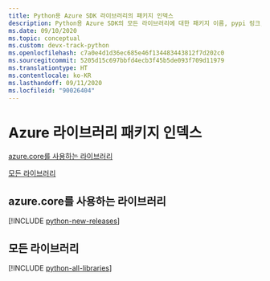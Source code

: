 ```yaml
---
title: Python용 Azure SDK 라이브러리의 패키지 인덱스
description: Python용 Azure SDK의 모든 라이브러리에 대한 패키지 이름, pypi 링크, docs 링크 및 소스 코드 링크를 나열합니다.
ms.date: 09/10/2020
ms.topic: conceptual
ms.custom: devx-track-python
ms.openlocfilehash: c7a0e4d1d36ec685e46f134483443812f7d202c0
ms.sourcegitcommit: 5205d15c697bbfd4ecb3f45b5de093f709d11979
ms.translationtype: HT
ms.contentlocale: ko-KR
ms.lasthandoff: 09/11/2020
ms.locfileid: "90026404"
---
```

# <a name="azure-libraries-package-index"></a>Azure 라이브러리 패키지 인덱스

[azure.core를 사용하는 라이브러리](#libraries-using-azurecore)

[모든 라이브러리](#all-libraries)

## <a name="libraries-using-azurecore"></a>azure.core를 사용하는 라이브러리

[!INCLUDE [python-new-releases](../includes/python-new.md)]

## <a name="all-libraries"></a>모든 라이브러리

[!INCLUDE [python-all-libraries](../includes/python-all.md)]
